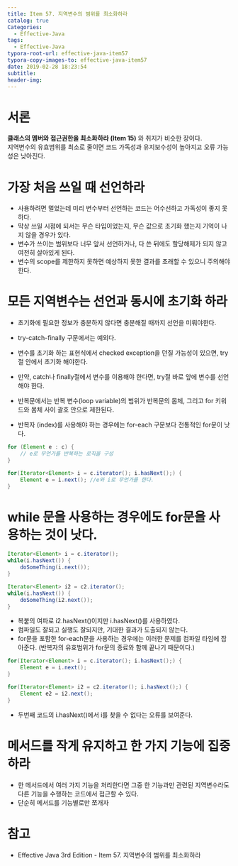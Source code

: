 ```yaml
---
title: Item 57. 지역변수의 범위를 최소화하라
catalog: true
Categories:
  - Effective-Java
tags:
  - Effective-Java
typora-root-url: effective-java-item57
typora-copy-images-to: effective-java-item57
date: 2019-02-28 18:23:54
subtitle:
header-img:
---
```


# 서론

**클래스의 멤버와 접근권한을 최소화하라 (Item 15)** 와 취지가 비슷한 장이다.  
지역변수의 유효범위를 최소로 줄이면 코드 가독성과 유지보수성이 높아지고 오류 가능성은 낮아진다.  



# 가장 처음 쓰일 때 선언하라

* 사용하려면 멀었는데 미리 변수부터 선언하는 코드는 어수선하고 가독성이 좋지 못하다. 
* 막상 쓰일 시점에 되서는 무슨 타입이었는지, 무슨 값으로 초기화 했는지 기억이 나지 않을 경우가 있다. 
* 변수가 쓰이는 범위보다 너무 앞서 선언하거나, 다 쓴 뒤에도 할당해제가 되지 않고 여전히 살아있게 된다.
* 변수의 scope를 제한하지 못하면 예상하지 못한 결과를 초래할 수 있으니 주의해야 한다.



# 모든 지역변수는 선언과 동시에 초기화 하라

* 초기화에 필요한 정보가 충분하지 않다면 충분해질 때까지 선언을 미뤄야한다.
* try-catch-finally 구문에서는 예외다.
* 변수를 초기화 하는 표현식에서 checked exception을 던질 가능성이 있으면, try 절 안에서 초기화 해야한다.
* 만약, catch나 finally절에서 변수를 이용해야 한다면, try절 바로 앞에 변수를 선언해야 한다.

* 반복문에서는 반복 변수(loop variable)의 범위가 반복문의 몸체, 그리고 for 키워드와 몸체 사이 괄호 안으로 제한된다.
* 반복자 (index)를 사용해야 하는 경우에는 for-each 구문보다 전통적인 for문이 낫다.

```java
for (Element e : c) {
    // e로 무언가를 반복하는 로직을 구성
}
```

```java
for(Iterator<Element> i = c.iterator(); i.hasNext();) {
    Element e = i.next(); //e와 i로 무언가를 한다.
}
```



# while 문을 사용하는 경우에도 for문을 사용하는 것이 낫다.

```java
Iterator<Element> i = c.iterator();
while(i.hasNext()) {
    doSomeThing(i.next());
}

Iterator<Element> i2 = c2.iterator();
while(i.hasNext()) { 
    doSomeThing(i2.next());
}
```

* 복붙의 여파로 i2.hasNext()이지만 i.hasNext()를 사용하였다.
* 컴파일도 잘되고 실행도 잘되지만, 기대한 결과가 도출되지 않는다.
* for문을 포함한 for-each문을 사용하는 경우에는 이러한 문제를 컴파일 타임에 잡아준다. 
  (반복자의 유효범위가 for문의 종료와 함께 끝나기 때문이다.)

```java
for(Iterator<Element> i = c.iterator(); i.hasNext();) {
    Element e = i.next();
} 

for(Iterator<Element> i2 = c2.iterator(); i.hasNext();) {
    Element e2 = i2.next();
} 
```

* 두번째 코드의 i.hasNext()에서 i를 찾을 수 없다는 오류를 보여준다.



# 메서드를 작게 유지하고 한 가지 기능에 집중하라

* 한 메서드에서 여러 가지 기능을 처리한다면 그중 한 기능과만 관련된 지역변수라도 다른 기능을 수행하는 코드에서 접근할 수 있다.
* 단순히 메서드를 기능별로만 쪼개자





# 참고

* Effective Java 3rd Edition - Item 57. 지역변수의 범위를 최소화하라